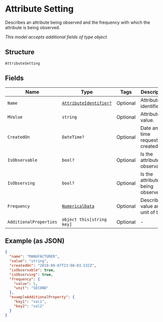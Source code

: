 
# Attribute Setting

Describes an attribute being observed and the frequency with which the attribute is being observed.

*This model accepts additional fields of type object.*

## Structure

`AttributeSetting`

## Fields

| Name | Type | Tags | Description |
|  --- | --- | --- | --- |
| `Name` | [`AttributeIdentifier?`](../../doc/models/attribute-identifier.md) | Optional | Attribute identifier. |
| `MValue` | `string` | Optional | Attribute value. |
| `CreatedOn` | `DateTime?` | Optional | Date and time request was created. |
| `IsObservable` | `bool?` | Optional | Is the attribute observable? |
| `IsObserving` | `bool?` | Optional | Is the attribute being observed? |
| `Frequency` | [`NumericalData`](../../doc/models/numerical-data.md) | Optional | Describes value and unit of time. |
| `AdditionalProperties` | `object this[string key]` | Optional | - |

## Example (as JSON)

```json
{
  "name": "MANUFACTURER",
  "value": "string",
  "createdOn": "2019-09-07T23:08:03.532Z",
  "isObservable": true,
  "isObserving": true,
  "frequency": {
    "value": 5,
    "unit": "SECOND"
  },
  "exampleAdditionalProperty": {
    "key1": "val1",
    "key2": "val2"
  }
}
```

